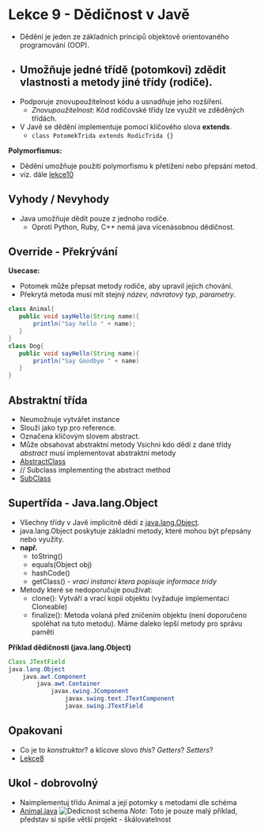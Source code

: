 # Lekce 9 - Dědičnost v Javě
- Dědění je jeden ze základních principů objektově orientovaného programování (OOP).
- Umožňuje jedné třídě (potomkovi) zdědit vlastnosti a metody jiné třídy (rodiče).
    - 
- Podporuje znovupoužitelnost kódu a usnadňuje jeho rozšíření.
    - *Znovupoužitelnost*: Kód rodičovské třídy lze využít ve zděděných třídách.
- V Javě se dědění implementuje pomocí klíčového slova **extends**.
    -  ``class PotomekTrida extends RodicTrida {}``   

**Polymorfismus:** 
- Dědění umožňuje použití polymorfismu k přetížení nebo přepsání metod.
- viz. dále [lekce10](../../Lekce10/lekce10/README.md)

## Vyhody / Nevyhody
- Java umožňuje dědit pouze z jednoho rodiče.
    - Oproti Python, Ruby, C++ nemá java vícenásobnou dědičnost.

## Override - Překrývání
**Usecase:**
 - Potomek může přepsat metody rodiče, aby upravil jejich chování.
 - Překrytá metoda musí mít stejný *název,* *návratový typ*, *parametry*.
 ```java
 class Animal{
    public void sayHello(String name){
        println("Say hello " + name);
    }
 }
 class Dog{
    public void sayHello(String name){
        println("Say Goodbye " + name)
    }
 }

 ```

## Abstraktní třída
- Neumožnuje vytvářet instance
- Slouží jako typ pro reference.
- Označena kličovým slovem abstract.
- Může obsahovat abstraktní metody
     Vsichni kdo dědí z dané třídy *abstract* musí implementovat abstraktní metody
- [AbstractClass](../../Lekce9/Dedicnost/src/AbstractClass.java)
- // Subclass implementing the abstract method
- [SubClass](../../Lekce9/Dedicnost/src/SubClass.java)

## Supertřída - Java.lang.Object
- Všechny třídy v Javě implicitně dědí z [java.lang.Object](https://docs.oracle.com/en/java/javase/21/docs/api/java.base/java/lang/Object.html).
- java.lang.Object poskytuje základní metody, které mohou být přepsány nebo využity.
- **např.** 
    - toString()
    - equals(Object obj)
    - hashCode()
    - getClass() - *vrací instanci ktera popisuje informace tridy*
- Metody které se nedoporučuje používat:
    - clone(): Vytváří a vrací kopii objektu (vyžaduje implementaci Cloneable)
    - finalize(): Metoda volaná před zničením objektu (není doporučeno spoléhat na tuto metodu). Máme daleko lepší metody pro správu paměti

**Příklad dědičnosti (java.lang.Object)**
```java
Class JTextField
java.lang.Object
    java.awt.Component
        java.awt.Container
            javax.swing.JComponent
                javax.swing.text.JTextComponent
                javax.swing.JTextField
```

## Opakovani 
- Co je to *konstruktor*? a klicove slovo *this*? *Getters*? *Setters*?
- [Lekce8](../../Lekce8/lekce8/README.md)

## Ukol - dobrovolný
- Naimplementuj třídu Animal a její potomky s metodami dle schéma
- [Animal.java](src/Animal.java)
![Dedicnost schema](/Inheritance_scheme.png)
*Note:* Toto je pouze malý příklad, představ si spíše větší projekt - škálovatelnost
